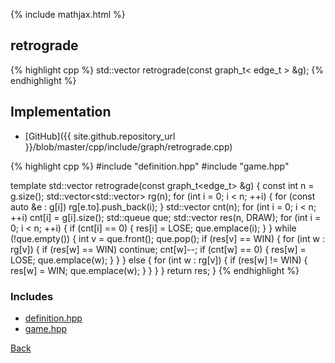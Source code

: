 {% include mathjax.html %}

## retrograde

{% highlight cpp %}
std::vector<Game> retrograde(const graph_t< edge_t > &g);
{% endhighlight %}

## Implementation

- [GitHub]({{ site.github.repository_url }}/blob/master/cpp/include/graph/retrograde.cpp)

{% highlight cpp %}
#include "definition.hpp"
#include "game.hpp"

template <typename edge_t>
std::vector<Game> retrograde(const graph_t<edge_t> &g) {
  const int n = g.size();
  std::vector<std::vector<int>> rg(n);
  for (int i = 0; i < n; ++i) {
    for (const auto &e : g[i]) rg[e.to].push_back(i);
  }
  std::vector<int> cnt(n);
  for (int i = 0; i < n; ++i) cnt[i] = g[i].size();
  std::queue<int> que;
  std::vector<Game> res(n, DRAW);
  for (int i = 0; i < n; ++i) {
    if (cnt[i] == 0) {
      res[i] = LOSE;
      que.emplace(i);
    }
  }
  while (!que.empty()) {
    int v = que.front();
    que.pop();
    if (res[v] == WIN) {
      for (int w : rg[v]) {
        if (res[w] == WIN) continue;
        cnt[w]--;
        if (cnt[w] == 0) {
          res[w] = LOSE;
          que.emplace(w);
        }
      }
    }
    else {
      for (int w : rg[v]) {
        if (res[w] != WIN) {
          res[w] = WIN;
          que.emplace(w);
        }
      }
    }
  }
  return res;
}
{% endhighlight %}

### Includes

- [definition.hpp](definition)
- [game.hpp](game)

[Back](../..)
